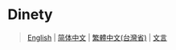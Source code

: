 # Dinety

> [English](./README.md) | [简体中文](./README_zh.md) | [繁體中文(台灣省)](./README_zh-tw.md) | [文言](./README_zh-lt.md)